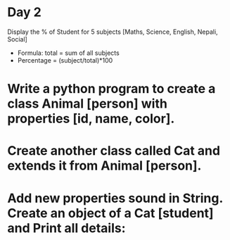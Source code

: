 # Day 2

Display the % of Student for 5 subjects [Maths, Science, English, Nepali, Social]
- Formula: total = sum of all subjects 
- Percentage = (subject/total)*100

# Write a python program to create a class Animal [person] with properties [id, name, color].
# Create another class called Cat and extends it from Animal [person].
# Add new properties sound in String. Create an object of a Cat [student] and Print all details:
